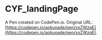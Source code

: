 # CYF_landingPage

A Pen created on CodePen.io. Original URL: [https://codepen.io/aokunade/pen/xxZWzqE](https://codepen.io/aokunade/pen/xxZWzqE).


